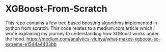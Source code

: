 # XGBoost-From-Scratch
This repo contains a few tree based boosting algorithms implemented in python from scratch. This code relates to a medium.com article which I wrote explaining my journey to understanding how XGBoost works under the hood. https://medium.com/analytics-vidhya/what-makes-xgboost-so-extreme-e1544a4433bb
